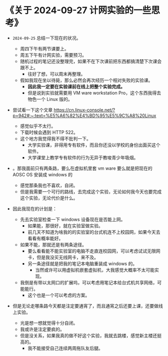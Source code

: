# 《关于 2024-09-27 计网实验的一些思考》

- `2024-09-25` 总结一下现在的状况。
  - 周四下午有两节课要上。
  - 周五下午有计网实验，需要预习。
  - 随机过程的笔记还没整理完，如果不在下次课前把东西都搞清楚下次课会跟不上。
    - 往好了想，可以周末再整理。
  - 假如我现在坐以待毙，那么必然会再次经历一个相对失败的实验课。
    - **因此我一定要在实验课前在线上把整个实验完成。**
    - 但是说到实验就需要用 VM ware workstation Pro，这个东西我得去物色一个 Linux 版的。

- 尝试看一下这个文章 https://cn.linux-console.net/?p=942#:~:text=%E5%A6%82%E4%BD%95%E5%9C%A8%20Linux
  - 感觉似乎不太行。
  - 下载时候会遇到 HTTP 522。
  - 这个地方我觉得我不得不批判一下。
    - 大学实验课，非得用专有软件，而且你还没以学校的身份出面买这个软件。
    - 大学课堂上教学专有软件的行为无异于教唆青少年吸烟。
- 。那我面前只有两条路，要么在虚拟机里套 vm ware 要么就是把现在的 AOSC OS 安装成 windows 的
  - 感觉那条我也不喜欢，自闭。
  - 但是我需要一个可行的路线，去完成这个实验，无论如何我今天也要完成这个实验，无论代价是什么。
- 因此我现在的计划是：
  - 先去实验室检查一下 windows 设备现在是否能上网。
    - 如果能，那很好，就在实验室做实验。
    - 前几天不知道为啥我的的实验室的台式机连不上校园网，如果今天去看看有概率能好。
  - 如果不能，那就还是有两条途径。
    - 要么看看能不能实验室的电脑不走直连校园网，可以考虑试试无限网卡，但是我没买无线网卡，来不及。
    - 另一条途径就是把我的笔记本电脑重装成 windows 的。
      - 当然或许可以用虚拟机嵌套虚拟机，大我感觉大概率不太可能实现。
  - 我倒是有带以太网口的扩展坞，可以考虑用笔记本给台式机共享网络，可能能行。
    - 这个也是一个可以考虑的方案。

- 但是无论走哪条路今天都是注定要通宵了，而且通宵之后还要上课，还要做线上实验。
  - 光是想一想就觉得十分自闭。
  - 我或许是注定要疯的。
  - 但是没关系，如果我真的做不好这个实验，我就去跳楼，感觉新主楼还挺高的。
    - 我不能接受自己连续两周拖队友后腿。


